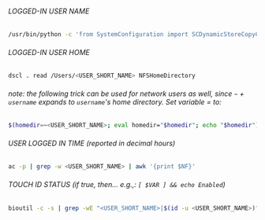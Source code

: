 ###### LOGGED-IN USER NAME
```bash
/usr/bin/python -c 'from SystemConfiguration import SCDynamicStoreCopyConsoleUser; import sys; username = (SCDynamicStoreCopyConsoleUser(None, None, None) or [None])[0]; username = [username,""][username in [u"loginwindow", None, u""]]; sys.stdout.write(username + "\n");'
```

###### LOGGED-IN USER HOME
```bash
dscl . read /Users/<USER_SHORT_NAME> NFSHomeDirectory
```
###### *note: the following trick can be used for network users as well, since `~` + `username` expands to `username`'s home directory. Set variable = to:*
```bash
$(homedir=~<USER_SHORT_NAME>; eval homedir="$homedir"; echo "$homedir")
```

###### USER LOGGED IN TIME *(reported in decimal hours)*
```bash
ac -p | grep -w <USER_SHORT_NAME> | awk '{print $NF}'
```

###### TOUCH ID STATUS *(if true, then... e.g.,: `[ $VAR ] && echo Enabled`)*
```bash
bioutil -c -s | grep -wE "<USER_SHORT_NAME>|$(id -u <USER_SHORT_NAME>)"
```
